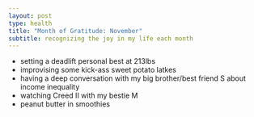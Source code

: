 ```yaml
---
layout: post
type: health
title: "Month of Gratitude: November"
subtitle: recognizing the joy in my life each month
---
```


- setting a deadlift personal best at 213lbs
- improvising some kick-ass sweet potato latkes
- having a deep conversation with my big brother/best friend S about income inequality
- watching Creed II with my bestie M
- peanut butter in smoothies
